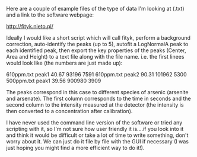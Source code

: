 Here are a couple of example files of the type of data I'm looking at (.txt) and a link to the software webpage:

http://fityk.nieto.pl/

Ideally I would like a short script which will call fityk, perform a background correction, auto-identify the peaks (up to 5), autofit a LogNormalA peak to each identified peak, then export the key properties of the peaks (Center, Area and Height) to a text file along with the file name. i.e. the first linees would look like (the numbers are just made up):

610ppm.txt peak1
40.67 93196
7591
610ppm.txt peak2
90.31
101962
5300
500ppm.txt
peak1 39.56
900980 3909

The peaks correspond in this case to different species of arsenic (arsenite and arsenate).  The first column corresponds to the time in seconds and the second column to the intensity measured at the detector (the intensity is then converted to a concentration after calibration).

I have never used the command line version of the software or tried any scripting with it, so I'm not sure how user friendly it is....if you look into it and think it would be difficult or take a lot of time to write something, don't worry about it.  We can just do it file by file with the GUI if necessary (I was just hoping you might find a more efficient way to do it!).